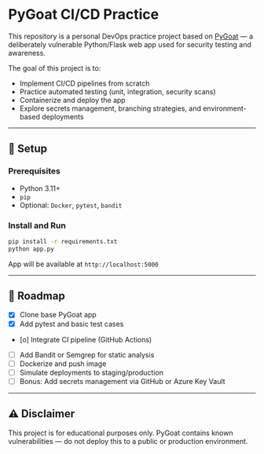 # PyGoat CI/CD Practice

This repository is a personal DevOps practice project based on [PyGoat](https://github.com/0xpayne/PyGoat) — a deliberately vulnerable Python/Flask web app used for security testing and awareness.

The goal of this project is to:
- Implement CI/CD pipelines from scratch
- Practice automated testing (unit, integration, security scans)
- Containerize and deploy the app
- Explore secrets management, branching strategies, and environment-based deployments

---

## 🔧 Setup

### Prerequisites
- Python 3.11+
- `pip`
- Optional: `Docker`, `pytest`, `bandit`

### Install and Run
```bash
pip install -r requirements.txt
python app.py
```

App will be available at `http://localhost:5000`

---

## 🚧 Roadmap

- [x] Clone base PyGoat app
- [x] Add pytest and basic test cases
- [o] Integrate CI pipeline (GitHub Actions)
- [ ] Add Bandit or Semgrep for static analysis
- [ ] Dockerize and push image
- [ ] Simulate deployments to staging/production
- [ ] Bonus: Add secrets management via GitHub or Azure Key Vault

---

## ⚠️ Disclaimer

This project is for educational purposes only. PyGoat contains known vulnerabilities — do not deploy this to a public or production environment.
